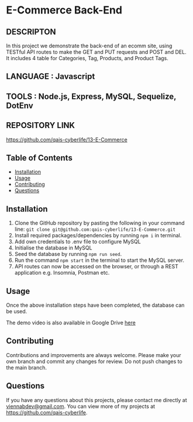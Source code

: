 # E-Commerce Back-End

## DESCRIPTON

In this project we demonstrate the back-end of an ecomm site, using TESTful API routes to make the GET and PUT requests and POST and DEL. It includes 4 table for Categories, Tag, Products, and Product Tags.
## LANGUAGE : Javascript

## TOOLS : Node.js, Express, MySQL, Sequelize, DotEnv

## REPOSITORY LINK

https://github.com/qais-cyberlife/13-E-Commerce

## Table of Contents

- [Installation](#installation)
- [Usage](#usage)
- [Contributing](#contributing)
- [Questions](#questions)

## Installation

1. Clone the GitHub repository by pasting the following in your command line: `git clone git@github.com:qais-cyberlife/13-E-Commerce.git`
2. Install required packages/dependencies by running `npm i` in terminal.
3. Add own credentials to .env file to configure MySQL
4. Initialise the database in MySQL
5. Seed the database by running `npm run seed`.
6. Run the command `npm start` in the terminal to start the MySQL server.
7. API routes can now be accessed on the browser, or through a REST application e.g. Insomnia, Postman etc.

## Usage

Once the above installation steps have been completed, the database can be used.

The demo video is also available in Google Drive [here](https://drive.google.com/file/d/1t256fqToM974MmmCXNe0B8q_uF6Oz13z/view)

## Contributing

Contributions and improvements are always welcome. Please make your own branch and commit any changes for review. Do not push changes to the main branch.

## Questions

If you have any questions about this projects, please contact me directly at viennabdev@gmail.com. You can view more of my projects at https://github.com/qais-cyberlife.
